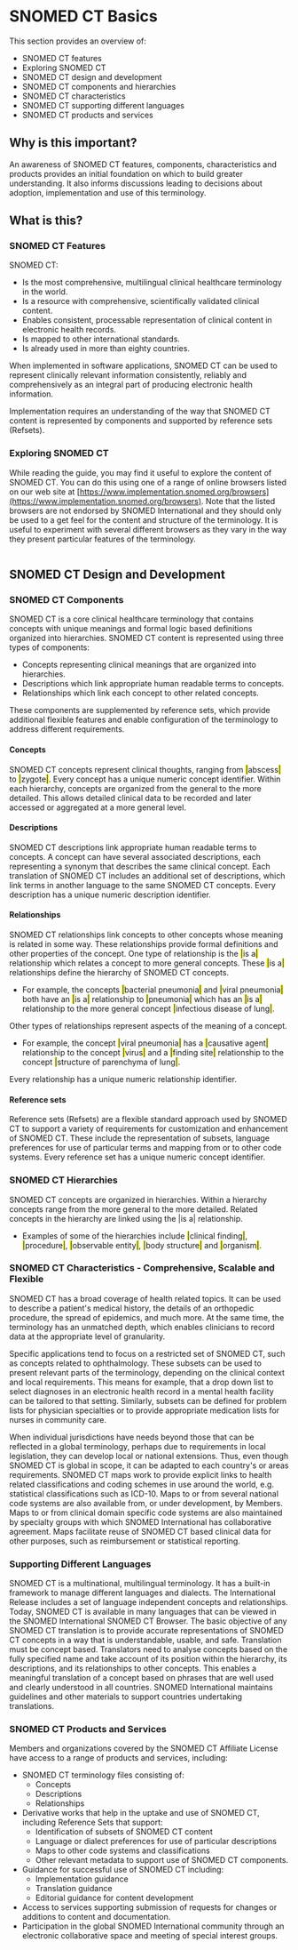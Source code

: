 # SNOMED CT Basics

This section provides an overview of:

* SNOMED CT features
* Exploring SNOMED CT
* SNOMED CT design and development
* SNOMED CT components and hierarchies
* SNOMED CT characteristics
* SNOMED CT supporting different languages
* SNOMED CT products and services

## Why is this important?

An awareness of SNOMED CT features, components, characteristics and products provides an initial foundation on which to build greater understanding. It also informs discussions leading to decisions about adoption, implementation and use of this terminology.

## What is this?

### SNOMED CT Features

SNOMED CT:

* Is the most comprehensive, multilingual clinical healthcare terminology in the world.
* Is a resource with comprehensive, scientifically validated clinical content.
* Enables consistent, processable representation of clinical content in electronic health records.
* Is mapped to other international standards.
* Is already used in more than eighty countries.

When implemented in software applications, SNOMED CT can be used to represent clinically relevant information consistently, reliably and comprehensively as an integral part of producing electronic health information.

Implementation requires an understanding of the way that SNOMED CT content is represented by components and supported by reference sets (Refsets).

### Exploring SNOMED CT

While reading the guide, you may find it useful to explore the content of SNOMED CT. You can do this using one of a range of online browsers listed on our web site at [https://www.implementation.snomed.org/browsers](https://www.implementation.snomed.org/browsers). Note that the listed browsers are not endorsed by SNOMED International and they should only be used to a get feel for the content and structure of the terminology. It is useful to experiment with several different browsers as they vary in the way they present particular features of the terminology.

<figure><img src="../images/29952942.png" alt=""><figcaption></figcaption></figure>

## SNOMED CT Design and Development

### SNOMED CT Components

SNOMED CT is a core clinical healthcare terminology that contains concepts with unique meanings and formal logic based definitions organized into hierarchies. SNOMED CT content is represented using three types of components:

* Concepts representing clinical meanings that are organized into hierarchies.
* Descriptions which link appropriate human readable terms to concepts.
* Relationships which link each concept to other related concepts.

These components are supplemented by reference sets, which provide additional flexible features and enable configuration of the terminology to address different requirements.

#### Concepts

SNOMED CT concepts represent clinical thoughts, ranging from <mark style="color:blue;">|</mark>abscess<mark style="color:blue;">|</mark> to <mark style="color:blue;">|</mark>zygote<mark style="color:blue;">|</mark>. Every concept has a unique numeric concept identifier. Within each hierarchy, concepts are organized from the general to the more detailed. This allows detailed clinical data to be recorded and later accessed or aggregated at a more general level.

#### Descriptions

SNOMED CT descriptions link appropriate human readable terms to concepts. A concept can have several associated descriptions, each representing a synonym that describes the same clinical concept. Each translation of SNOMED CT includes an additional set of descriptions, which link terms in another language to the same SNOMED CT concepts. Every description has a unique numeric description identifier.

#### Relationships

SNOMED CT relationships link concepts to other concepts whose meaning is related in some way. These relationships provide formal definitions and other properties of the concept. One type of relationship is the <mark style="color:blue;">|</mark>is a<mark style="color:blue;">|</mark> relationship which relates a concept to more general concepts. These <mark style="color:blue;">|</mark>is a<mark style="color:blue;">|</mark> relationships define the hierarchy of SNOMED CT concepts.

* For example, the concepts <mark style="color:blue;">|</mark>bacterial pneumonia<mark style="color:blue;">|</mark> and <mark style="color:blue;">|</mark>viral pneumonia<mark style="color:blue;">|</mark> both have an <mark style="color:blue;">|</mark>is a<mark style="color:blue;">|</mark> relationship to <mark style="color:blue;">|</mark>pneumonia<mark style="color:blue;">|</mark> which has an <mark style="color:blue;">|</mark>is a<mark style="color:blue;">|</mark> relationship to the more general concept <mark style="color:blue;">|</mark>infectious disease of lung<mark style="color:blue;">|</mark>.

Other types of relationships represent aspects of the meaning of a concept.

* For example, the concept <mark style="color:blue;">|</mark>viral pneumonia<mark style="color:blue;">|</mark> has a <mark style="color:blue;">|</mark>causative agent<mark style="color:blue;">|</mark> relationship to the concept <mark style="color:blue;">|</mark>virus<mark style="color:blue;">|</mark> and a <mark style="color:blue;">|</mark>finding site<mark style="color:blue;">|</mark> relationship to the concept <mark style="color:blue;">|</mark>structure of parenchyma of lung<mark style="color:blue;">|</mark>.

Every relationship has a unique numeric relationship identifier.

#### Reference sets

Reference sets (Refsets) are a flexible standard approach used by SNOMED CT to support a variety of requirements for customization and enhancement of SNOMED CT. These include the representation of subsets, language preferences for use of particular terms and mapping from or to other code systems. Every reference set has a unique numeric concept identifier.

### SNOMED CT Hierarchies

SNOMED CT concepts are organized in hierarchies. Within a hierarchy concepts range from the more general to the more detailed. Related concepts in the hierarchy are linked using the |is a| relationship.

* Examples of some of the hierarchies include <mark style="color:blue;">|</mark>clinical finding<mark style="color:blue;">|</mark>, <mark style="color:blue;">|</mark>procedure<mark style="color:blue;">|</mark>, <mark style="color:blue;">|</mark>observable entity<mark style="color:blue;">|</mark>, <mark style="color:blue;">|</mark>body structure<mark style="color:blue;">|</mark> and <mark style="color:blue;">|</mark>organism<mark style="color:blue;">|</mark>.

### SNOMED CT Characteristics - Comprehensive, Scalable and Flexible

SNOMED CT has a broad coverage of health related topics. It can be used to describe a patient's medical history, the details of an orthopedic procedure, the spread of epidemics, and much more. At the same time, the terminology has an unmatched depth, which enables clinicians to record data at the appropriate level of granularity.

Specific applications tend to focus on a restricted set of SNOMED CT, such as concepts related to ophthalmology. These subsets can be used to present relevant parts of the terminology, depending on the clinical context and local requirements. This means for example, that a drop down list to select diagnoses in an electronic health record in a mental health facility can be tailored to that setting. Similarly, subsets can be defined for problem lists for physician specialties or to provide appropriate medication lists for nurses in community care.

When individual jurisdictions have needs beyond those that can be reflected in a global terminology, perhaps due to requirements in local legislation, they can develop local or national extensions. Thus, even though SNOMED CT is global in scope, it can be adapted to each country's or areas requirements. SNOMED CT maps work to provide explicit links to health related classifications and coding schemes in use around the world, e.g. statistical classifications such as ICD-10. Maps to or from several national code systems are also available from, or under development, by Members. Maps to or from clinical domain specific code systems are also maintained by specialty groups with which SNOMED International has collaborative agreement. Maps facilitate reuse of SNOMED CT based clinical data for other purposes, such as reimbursement or statistical reporting.

### Supporting Different Languages

SNOMED CT is a multinational, multilingual terminology. It has a built-in framework to manage different languages and dialects. The International Release includes a set of language independent concepts and relationships. Today, SNOMED CT is available in many languages that can be viewed in the SNOMED International SNOMED CT Browser. The basic objective of any SNOMED CT translation is to provide accurate representations of SNOMED CT concepts in a way that is understandable, usable, and safe. Translation must be concept based. Translators need to analyse concepts based on the fully specified name and take account of its position within the hierarchy, its descriptions, and its relationships to other concepts. This enables a meaningful translation of a concept based on phrases that are well used and clearly understood in all countries. SNOMED International maintains guidelines and other materials to support countries undertaking translations.

### SNOMED CT Products and Services

Members and organizations covered by the SNOMED CT Affiliate License have access to a range of products and services, including:

* SNOMED CT terminology files consisting of:
  * Concepts
  * Descriptions
  * Relationships
* Derivative works that help in the uptake and use of SNOMED CT, including Reference Sets that support:
  * Identification of subsets of SNOMED CT content
  * Language or dialect preferences for use of particular descriptions
  * Maps to other code systems and classifications
  * Other relevant metadata to support use of SNOMED CT components.
* Guidance for successful use of SNOMED CT including:
  * Implementation guidance
  * Translation guidance
  * Editorial guidance for content development
* Access to services supporting submission of requests for changes or additions to content and documentation.
* Participation in the global SNOMED International community through an electronic collaborative space and meeting of special interest groups.
